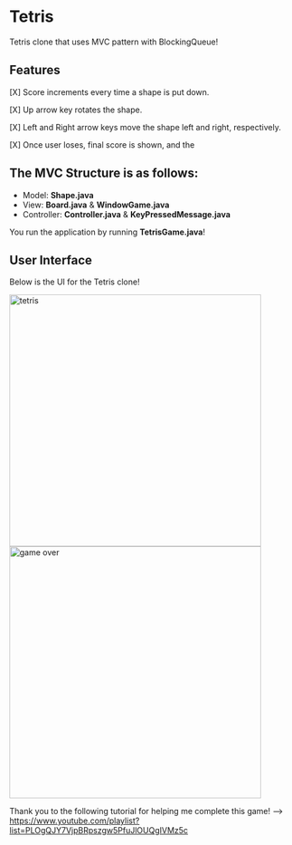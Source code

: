 # Tetris
Tetris clone that uses MVC pattern with BlockingQueue!

## Features

[X] Score increments every time a shape is put down.

[X] Up arrow key rotates the shape.

[X] Left and Right arrow keys move the shape left and right, respectively.

[X] Once user loses, final score is shown, and the 

## The MVC Structure is as follows:
- Model: **Shape.java**
- View: **Board.java** & **WindowGame.java**
- Controller: **Controller.java** & **KeyPressedMessage.java**

You run the application by running **TetrisGame.java**!

## User Interface

Below is the UI for the Tetris clone!

<img width="445" alt="tetris" src="https://user-images.githubusercontent.com/55638619/118305226-82f62780-b49c-11eb-8b50-eaadcd9660dc.png">
<img width="445" alt="game over" src="https://user-images.githubusercontent.com/55638619/118305222-81c4fa80-b49c-11eb-9d2c-6d67d853c2c0.png">

Thank you to the following tutorial for helping me complete this game! --> https://www.youtube.com/playlist?list=PLOgQJY7VjpBRpszgw5PfuJlOUQgIVMz5c
